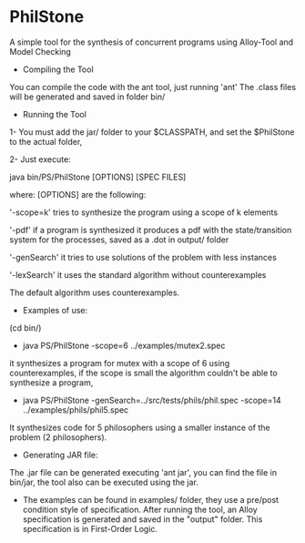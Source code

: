 # PhilStone
A simple tool for the synthesis of concurrent programs using Alloy-Tool and Model Checking

- Compiling the Tool

You can compile the code with the ant tool, just running 'ant' The .class files will be generated and saved in folder bin/

- Running the Tool

1- You must add the jar/ folder to your $CLASSPATH, and set the $PhilStone to the actual folder,

2- Just execute:

   java bin/PS/PhilStone [OPTIONS] [SPEC FILES]

where: [OPTIONS] are the following:

'-scope=k' tries to synthesize the program using a scope of k elements

'-pdf' if a program is synthesized it produces a pdf with the state/transition system for the processes, saved as a .dot in output/  folder

'-genSearch' it tries to use solutions of the problem with less instances 

'-lexSearch' it uses the standard algorithm without counterexamples

The default algorithm uses counterexamples.

- Examples of use:

(cd bin/)

- java PS/PhilStone -scope=6 ../examples/mutex2.spec

it synthesizes a program for mutex with a scope of 6 using counterexamples, if the scope is small  the algorithm couldn't be able to synthesize a program,

- java PS/PhilStone -genSearch=../src/tests/phils/phil.spec -scope=14 ../examples/phils/phil5.spec

It synthesizes code for 5 philosophers using a smaller instance of the problem (2 philosophers).

- Generating JAR file:

 The .jar file can be generated executing 'ant jar', you can find the file in bin/jar, the tool also can be executed using the jar.  

- The examples can be found in examples/ folder, they use a pre/post condition style of specification. After running the tool, an Alloy
specification is generated and saved in the "output" folder. This specification is in First-Order Logic.
 

